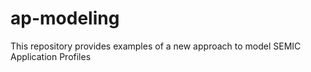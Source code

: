 # ap-modeling
This repository provides examples of a new approach to model SEMIC Application Profiles
